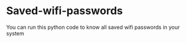 # Saved-wifi-passwords
You can run this python code to know all saved wifi passwords in your system
